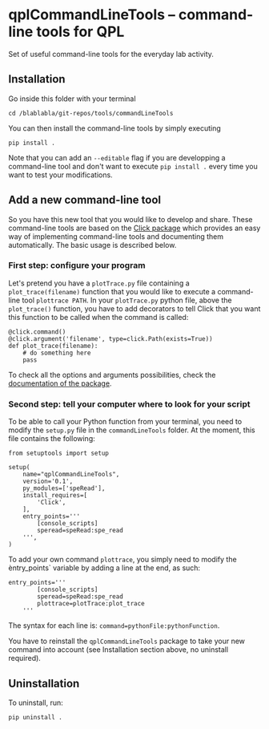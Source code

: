 # qplCommandLineTools – command-line tools for QPL

Set of useful command-line tools for the everyday lab activity.

## Installation
Go inside this folder with your terminal
```
cd /blablabla/git-repos/tools/commandLineTools
```

You can then install the command-line tools by simply executing
```
pip install .
```
Note that you can add an `--editable` flag if you are developping a command-line tool and don't want to execute `pip install .` every time you want to test your modifications.

## Add a new command-line tool

So you have this new tool that you would like to develop and share. These command-line tools are based on the [Click package](http://click.pocoo.org) which provides an easy way of implementing command-line tools and documenting them automatically. The basic usage is described below.

### First step: configure your program

Let's pretend you have a `plotTrace.py` file containing a `plot_trace(filename)` function that you would like to execute a command-line tool `plottrace PATH`. In your `plotTrace.py` python file, above the `plot_trace()` function, you have to add decorators to tell Click that you want this function to be called when the command is called:
```
@click.command()
@click.argument('filename', type=click.Path(exists=True))
def plot_trace(filename):
    # do something here
    pass
```

To check all the options and arguments possibilities, check the [documentation of the package](http://click.pocoo.org).

### Second step: tell your computer where to look for your script

To be able to call your Python function from your terminal, you need to modify the `setup.py` file in the `commandLineTools` folder. At the moment, this file contains the following:
```
from setuptools import setup

setup(
    name="qplCommandLineTools",
    version='0.1',
    py_modules=['speRead'],
    install_requires=[
        'Click',
    ],
    entry_points='''
        [console_scripts]
        speread=speRead:spe_read
    ''',
)
```

To add your own command `plottrace`, you simply need to modify the èntry_points` variable by adding a line at the end, as such:
```
entry_points='''
        [console_scripts]
        speread=speRead:spe_read
        plottrace=plotTrace:plot_trace
    '''
```

The syntax for each line is: `command=pythonFile:pythonFunction`.

You have to reinstall the `qplCommandLineTools` package to take your new command into account (see Installation section above, no uninstall required).

## Uninstallation

To uninstall, run:
```
pip uninstall .
```

